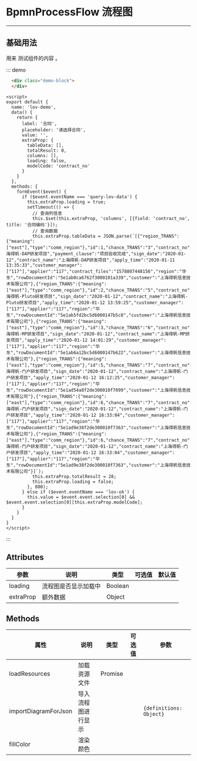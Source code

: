 <!--
 * @Author: your name
 * @Date: 2020-03-01 14:21:11
 * @LastEditTime: 2020-03-01 17:45:54
 * @LastEditors: Please set LastEditors
 * @Description: In User Settings Edit
 * @FilePath: /dap-vue-ui/examples/docs/bpmn-process-flow.md
 -->
# BpmnProcessFlow 流程图

<!-- {.md} -->

---

<!-- {.md} -->

## 基础用法

<!-- {.md} -->


用来<!-- {.md} --> 测试组件的内容 <!-- {.md} -->。

<bpmn-process-flow-demo></bpmn-process-flow-demo>

::: demo

```html
  <div class="demo-block">
  </div>
```

```
<script>
export default {
  name: 'lov-demo',
  data() {
    return {
      label: '合同',
      placeholder: '请选择合同',
      value: '',
      extraProp: {
        tableData: [],
        totalResult: 0,
        columns: [],
        loading: false,
        modelCode: 'contract_no'
      }
    }
  },
  methods: {
    formEvent($event) {
      if ($event.eventName === 'query-lov-data') {
        this.extraProp.loading = true;
        setTimeout(() => {
          // 查询列信息
          this.$set(this.extraProp, 'columns', [{field: 'contract_no', title: '合同编码'}]);
          // 查询数据
          this.extraProp.tableData = JSON.parse(`[{"region_TRANS":{"meaning":["east"],"type":"comm_region"},"id":1,"chance_TRANS":"3","contract_no":"HT20200001","amount":900000.0,"chance":"上海得帆-DAP研发项目","payment_clause":"项目验收完成","sign_date":"2020-01-12","contract_name":"上海得帆-DAP研发项目","apply_time":"2020-01-11 13:35:33","customer_manager":["117"],"applier":"117","contract_files":"1578807448156","region":"华东","rowDocumentId":"5e1ab0ca6762f3000101a339","customer":"上海得帆信息技术有限公司"},{"region_TRANS":{"meaning":["east"],"type":"comm_region"},"id":2,"chance_TRANS":"5","contract_no":"HT20200002","amount":80000.0,"chance":"上海得帆-Pluto研发项目","sign_date":"2020-01-12","contract_name":"上海得帆-Pluto研发项目","apply_time":"2020-01-12 13:59:25","customer_manager":["117"],"applier":"117","region":"华东","rowDocumentId":"5e1ab5fd2bc5d6000147b5c8","customer":"上海得帆信息技术有限公司"},{"region_TRANS":{"meaning":["east"],"type":"comm_region"},"id":3,"chance_TRANS":"6","contract_no":"HT20200004","amount":80000.0,"chance":"上海得帆-MP研发项目","sign_date":"2020-01-12","contract_name":"上海得帆-MP研发项目","apply_time":"2020-01-12 14:01:29","customer_manager":["117"],"applier":"117","region":"华东","rowDocumentId":"5e1ab6a12bc5d6000147b622","customer":"上海得帆信息技术有限公司"},{"region_TRANS":{"meaning":["east"],"type":"comm_region"},"id":5,"chance_TRANS":"7","contract_no":"HT20200005","amount":8500.0,"chance":"上海得帆-门户研发项目","sign_date":"2020-01-12","contract_name":"上海得帆-门户研发项目","apply_time":"2020-01-12 16:12:25","customer_manager":["117"],"applier":"117","region":"华东","rowDocumentId":"5e1ad54a8f2de300010f7099","customer":"上海得帆信息技术有限公司"},{"region_TRANS":{"meaning":["east"],"type":"comm_region"},"id":6,"chance_TRANS":"7","contract_no":"HT20200006","amount":8500.0,"chance":"上海得帆-门户研发项目","sign_date":"2020-01-12","contract_name":"上海得帆-门户研发项目","apply_time":"2020-01-12 16:33:04","customer_manager":["117"],"applier":"117","region":"华东","rowDocumentId":"5e1ad9e38f2de300010f7363","customer":"上海得帆信息技术有限公司"},{"region_TRANS":{"meaning":["east"],"type":"comm_region"},"id":6,"chance_TRANS":"7","contract_no":"HT20200007","amount":8500.0,"chance":"上海得帆-门户研发项目","sign_date":"2020-01-12","contract_name":"上海得帆-门户研发项目","apply_time":"2020-01-12 16:33:04","customer_manager":["117"],"applier":"117","region":"华东","rowDocumentId":"5e1ad9e38f2de300010f7363","customer":"上海得帆信息技术有限公司"}]`);
          this.extraProp.totalResult = 28;
          this.extraProp.loading = false;
        }, 800);
      } else if ($event.eventName === 'lov-ok') {
        this.value = $event.event.selection[0] && $event.event.selection[0][this.extraProp.modelCode];
      }
    }
  }
}
</script>
```

:::

## Attributes

<!-- {.md} -->

| 参数    | 说明        | 类型     | 可选值  |  默认值    |
| -------| -----------| -------- | ------ | --------- |
| loading    |  流程图是否显示加载中       | Boolean   |        |         | 
| extraProp    |  额外数据       | Object   |        |         | 

## Methods

<!-- {.md} -->

| 属性    | 说明        | 类型     | 可选值  |  参数    |
| -------| -----------| -------- | ------ | --------- |
| loadResources    |  加载资源文件       | Promise    |        |           | 
| importDiagramForJson    |  导入流程图进行显示       |      |        | `{definitions: Object}`         | 
| fillColor    |  渲染颜色       |      |        |         | 
